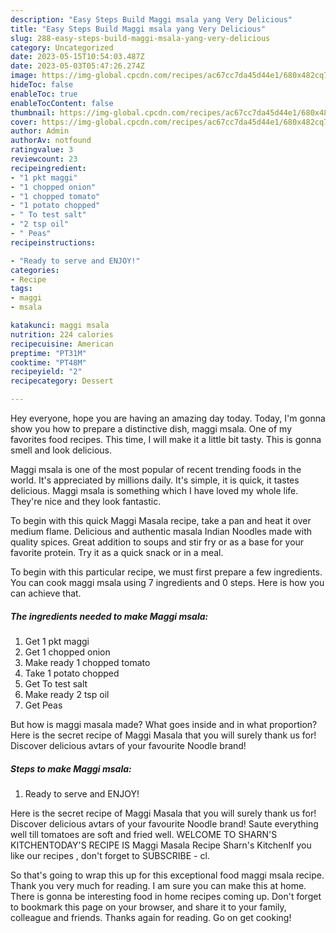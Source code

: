 ```yaml
---
description: "Easy Steps Build Maggi msala yang Very Delicious"
title: "Easy Steps Build Maggi msala yang Very Delicious"
slug: 288-easy-steps-build-maggi-msala-yang-very-delicious
category: Uncategorized
date: 2023-05-15T10:54:03.487Z
date: 2023-05-03T05:47:26.274Z
image: https://img-global.cpcdn.com/recipes/ac67cc7da45d44e1/680x482cq70/maggi-msala-recipe-main-photo.jpg
hideToc: false
enableToc: true
enableTocContent: false
thumbnail: https://img-global.cpcdn.com/recipes/ac67cc7da45d44e1/680x482cq70/maggi-msala-recipe-main-photo.jpg
cover: https://img-global.cpcdn.com/recipes/ac67cc7da45d44e1/680x482cq70/maggi-msala-recipe-main-photo.jpg
author: Admin
authorAv: notfound
ratingvalue: 3
reviewcount: 23
recipeingredient:
- "1 pkt maggi"
- "1 chopped onion"
- "1 chopped tomato"
- "1 potato chopped"
- " To test salt"
- "2 tsp oil"
- " Peas"
recipeinstructions:

- "Ready to serve and ENJOY!"
categories:
- Recipe
tags:
- maggi
- msala

katakunci: maggi msala 
nutrition: 224 calories
recipecuisine: American
preptime: "PT31M"
cooktime: "PT48M"
recipeyield: "2"
recipecategory: Dessert

---
```



Hey everyone, hope you are having an amazing day today. Today, I'm gonna show you how to prepare a distinctive dish, maggi msala. One of my favorites food recipes. This time, I will make it a little bit tasty. This is gonna smell and look delicious.

Maggi msala is one of the most popular of recent trending foods in the world. It's appreciated by millions daily. It's simple, it is quick, it tastes delicious. Maggi msala is something which I have loved my whole life. They're nice and they look fantastic.

To begin with this quick Maggi Masala recipe, take a pan and heat it over medium flame. Delicious and authentic masala Indian Noodles made with quality spices. Great addition to soups and stir fry or as a base for your favorite protein. Try it as a quick snack or in a meal.


To begin with this particular recipe, we must first prepare a few ingredients. You can cook maggi msala using 7 ingredients and 0 steps. Here is how you can achieve that.

<!--inarticleads1-->

##### The ingredients needed to make Maggi msala:

1. Get 1 pkt maggi
1. Get 1 chopped onion
1. Make ready 1 chopped tomato
1. Take 1 potato chopped
1. Get  To test salt
1. Make ready 2 tsp oil
1. Get  Peas


But how is maggi masala made? What goes inside and in what proportion? Here is the secret recipe of Maggi Masala that you will surely thank us for! Discover delicious avtars of your favourite Noodle brand! 

<!--inarticleads2-->

##### Steps to make Maggi msala:


1. Ready to serve and ENJOY!

Here is the secret recipe of Maggi Masala that you will surely thank us for! Discover delicious avtars of your favourite Noodle brand! Saute everything well till tomatoes are soft and fried well. WELCOME TO SHARN&#39;S KITCHENTODAY&#39;S RECIPE IS Maggi Masala Recipe Sharn&#39;s KitchenIf you like our recipes , don&#39;t forget to SUBSCRIBE - cl. 

So that's going to wrap this up for this exceptional food maggi msala recipe. Thank you very much for reading. I am sure you can make this at home. There is gonna be interesting food in home recipes coming up. Don't forget to bookmark this page on your browser, and share it to your family, colleague and friends. Thanks again for reading. Go on get cooking!
